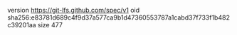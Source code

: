 version https://git-lfs.github.com/spec/v1
oid sha256:e83781d689c4f9d37a577ca9b1d47360553787a1cabd37f733f1b482c39201aa
size 477
